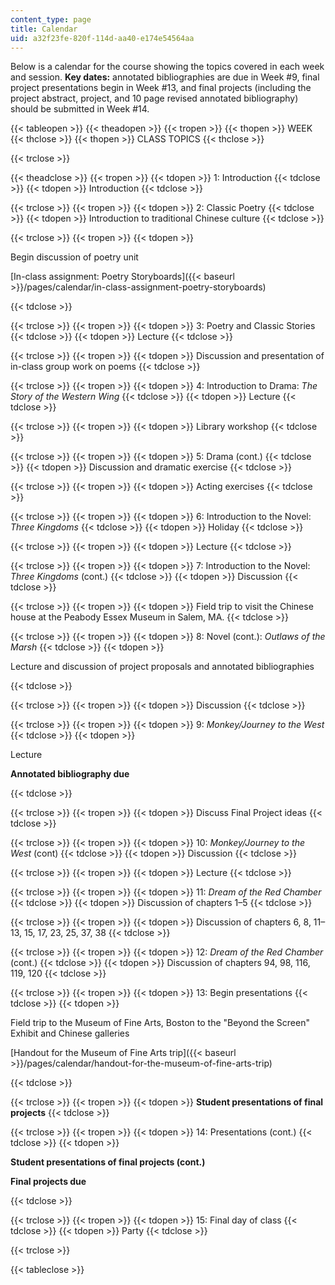```yaml
---
content_type: page
title: Calendar
uid: a32f23fe-820f-114d-aa40-e174e54564aa
---
```


Below is a calendar for the course showing the topics covered in each week and session. **Key dates:** annotated bibliographies are due in Week #9, final project presentations begin in Week #13, and final projects (including the project abstract, project, and 10 page revised annotated bibliography) should be submitted in Week #14.

{{< tableopen >}}
{{< theadopen >}}
{{< tropen >}}
{{< thopen >}}
WEEK
{{< thclose >}}
{{< thopen >}}
CLASS TOPICS
{{< thclose >}}

{{< trclose >}}

{{< theadclose >}}
{{< tropen >}}
{{< tdopen >}}
1: Introduction
{{< tdclose >}}
{{< tdopen >}}
Introduction
{{< tdclose >}}

{{< trclose >}}
{{< tropen >}}
{{< tdopen >}}
2: Classic Poetry
{{< tdclose >}}
{{< tdopen >}}
Introduction to traditional Chinese culture
{{< tdclose >}}

{{< trclose >}}
{{< tropen >}}
{{< tdopen >}}


Begin discussion of poetry unit

[In-class assignment: Poetry Storyboards]({{< baseurl >}}/pages/calendar/in-class-assignment-poetry-storyboards)


{{< tdclose >}}

{{< trclose >}}
{{< tropen >}}
{{< tdopen >}}
3: Poetry and Classic Stories
{{< tdclose >}}
{{< tdopen >}}
Lecture
{{< tdclose >}}

{{< trclose >}}
{{< tropen >}}
{{< tdopen >}}
Discussion and presentation of in-class group work on poems
{{< tdclose >}}

{{< trclose >}}
{{< tropen >}}
{{< tdopen >}}
4: Introduction to Drama: _The Story of the Western Wing_
{{< tdclose >}}
{{< tdopen >}}
Lecture
{{< tdclose >}}

{{< trclose >}}
{{< tropen >}}
{{< tdopen >}}
Library workshop
{{< tdclose >}}

{{< trclose >}}
{{< tropen >}}
{{< tdopen >}}
5: Drama (cont.)
{{< tdclose >}}
{{< tdopen >}}
Discussion and dramatic exercise
{{< tdclose >}}

{{< trclose >}}
{{< tropen >}}
{{< tdopen >}}
Acting exercises
{{< tdclose >}}

{{< trclose >}}
{{< tropen >}}
{{< tdopen >}}
6: Introduction to the Novel: _Three Kingdoms_ 
{{< tdclose >}}
{{< tdopen >}}
Holiday
{{< tdclose >}}

{{< trclose >}}
{{< tropen >}}
{{< tdopen >}}
Lecture
{{< tdclose >}}

{{< trclose >}}
{{< tropen >}}
{{< tdopen >}}
7: Introduction to the Novel: _Three Kingdoms_ (cont.)
{{< tdclose >}}
{{< tdopen >}}
Discussion
{{< tdclose >}}

{{< trclose >}}
{{< tropen >}}
{{< tdopen >}}
Field trip to visit the Chinese house at the Peabody Essex Museum in Salem, MA.
{{< tdclose >}}

{{< trclose >}}
{{< tropen >}}
{{< tdopen >}}
8: Novel (cont.): _Outlaws of the Marsh_
{{< tdclose >}}
{{< tdopen >}}


Lecture and discussion of project proposals and annotated bibliographies


{{< tdclose >}}

{{< trclose >}}
{{< tropen >}}
{{< tdopen >}}
Discussion
{{< tdclose >}}

{{< trclose >}}
{{< tropen >}}
{{< tdopen >}}
9: _Monkey/Journey to the West_
{{< tdclose >}}
{{< tdopen >}}


Lecture

**Annotated bibliography due**


{{< tdclose >}}

{{< trclose >}}
{{< tropen >}}
{{< tdopen >}}
Discuss Final Project ideas
{{< tdclose >}}

{{< trclose >}}
{{< tropen >}}
{{< tdopen >}}
10: _Monkey/Journey to the West_ (cont)
{{< tdclose >}}
{{< tdopen >}}
Discussion
{{< tdclose >}}

{{< trclose >}}
{{< tropen >}}
{{< tdopen >}}
Lecture
{{< tdclose >}}

{{< trclose >}}
{{< tropen >}}
{{< tdopen >}}
11: _Dream of the Red Chamber_
{{< tdclose >}}
{{< tdopen >}}
Discussion of chapters 1–5
{{< tdclose >}}

{{< trclose >}}
{{< tropen >}}
{{< tdopen >}}
Discussion of chapters 6, 8, 11–13, 15, 17, 23, 25, 37, 38
{{< tdclose >}}

{{< trclose >}}
{{< tropen >}}
{{< tdopen >}}
12: _Dream of the Red Chamber_ (cont.)
{{< tdclose >}}
{{< tdopen >}}
Discussion of chapters 94, 98, 116, 119, 120
{{< tdclose >}}

{{< trclose >}}
{{< tropen >}}
{{< tdopen >}}
13: Begin presentations
{{< tdclose >}}
{{< tdopen >}}


Field trip to the Museum of Fine Arts, Boston to the "Beyond the Screen" Exhibit and Chinese galleries

[Handout for the Museum of Fine Arts trip]({{< baseurl >}}/pages/calendar/handout-for-the-museum-of-fine-arts-trip)


{{< tdclose >}}

{{< trclose >}}
{{< tropen >}}
{{< tdopen >}}
**Student presentations of final projects**
{{< tdclose >}}

{{< trclose >}}
{{< tropen >}}
{{< tdopen >}}
14: Presentations (cont.)
{{< tdclose >}}
{{< tdopen >}}


**Student presentations of final projects (cont.)**

**Final projects due**


{{< tdclose >}}

{{< trclose >}}
{{< tropen >}}
{{< tdopen >}}
15: Final day of class
{{< tdclose >}}
{{< tdopen >}}
Party
{{< tdclose >}}

{{< trclose >}}

{{< tableclose >}}